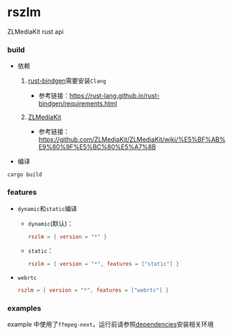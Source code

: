 # rszlm

ZLMediaKit rust api

### build

- 依赖

  1. [rust-bindgen](https://github.com/rust-lang/rust-bindgen)需要安装`Clang`

     - 参考链接：https://rust-lang.github.io/rust-bindgen/requirements.html

  2. [ZLMediaKit](https://github.com/ZLMediaKit/ZLMediaKit)

     - 参考链接：https://github.com/ZLMediaKit/ZLMediaKit/wiki/%E5%BF%AB%E9%80%9F%E5%BC%80%E5%A7%8B

- 编译

```shell
cargo build
```

### features

- `dynamic`和`static`编译

  - `dynamic`(默认)：

    ```toml
    rszlm = { version = "*" }
    ```

  - `static`：

    ```toml
    rszlm = { version = "*", features = ["static"] }
    ```

- `webrtc`

  ```toml
  rszlm = { version = "*", features = ["webrtc"] }
  ```

### examples

example 中使用了`ffmpeg-next`，运行前请参照[dependencies](https://github.com/zmwangx/rust-ffmpeg/wiki/Notes-on-building#dependencies)安装相关环境

